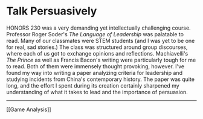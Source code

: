 # Talk Persuasively

HONORS 230 was a very demanding yet intellectually challenging course. Professor Roger Soder's *The Language of Leadership* was palatable to read. Many of our classmates were STEM students (and I was yet to be one for real, sad stories.) The class was structured around group discourses, where each of us got to exchange opinions and reflections. Machiavelli's *The Prince* as well as Francis Bacon's writing were particularly tough for me to read. Both of them were immensely thought provoking, however. I've found my way into writing a paper analyzing criteria for leadership and studying incidents from China's contemporary history. The paper was quite long, and the effort I spent during its creation certainly sharpened my understanding of what it takes to lead and the importance of persuasion.

---
[[Game Analysis]]